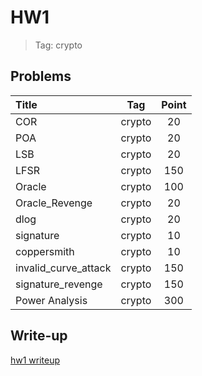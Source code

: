 # HW1

> Tag: crypto

## Problems

| Title                |  Tag   | Point |
|:-------------------- |:------:|:-----:|
| COR                  | crypto |  20   |
| POA                  | crypto |  20   |
| LSB                  | crypto |  20   |
| LFSR                 | crypto |  150  |
| Oracle               | crypto |  100  |
| Oracle_Revenge       | crypto |  20   |
| dlog                 | crypto |  20   |
| signature            | crypto |  10   |
| coppersmith          | crypto |  10   |
| invalid_curve_attack | crypto |  150  |
| signature_revenge    | crypto |  150  |
| Power Analysis       | crypto |  300  |

## Write-up

[hw1 writeup](./writeup.md)
